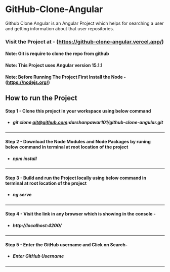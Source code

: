 # GitHub-Clone-Angular

Github Clone Angular is an Angular Project which helps for searching a user and getting information about that user repositories.

### Visit the Project at - (https://github-clone-angular.vercel.app/)

#### Note: Git is require to clone the repo from github

#### Note: This Project uses Angular version 15.1.1

#### Note: Before Running The Project First Install the Node - (https://nodejs.org/)

## How to run the Project

#### Step 1 - Clone this project in your workspace using below command
- ##### git clone git@github.com:darshanpawar101/github-clone-angular.git
<hr>

#### Step 2 - Download the Node Modules and Node Packages by runing below command in terminal at root location of the project
- ##### npm install
<hr>

#### Step 3 - Build and run the Project locally using below command in terminal at root location of the project
- ##### ng serve 
<hr>

#### Step 4 - Visit the link in any browser which is showing in the console - 
- ##### http://localhost:4200/
<hr>

#### Step 5 - Enter the GitHub username and Click on Search- 
- ##### Enter GitHub Username
<hr>

